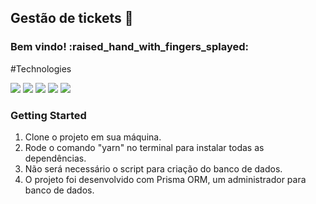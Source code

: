 <h2> Gestão de tickets 🎫</h2>

<h3>Bem vindo! :raised_hand_with_fingers_splayed:</h3>

#Technologies
<div>
  <img src="https://img.shields.io/badge/Next.js-000000.svg?style=for-the-badge&logo=nextdotjs&logoColor=white" />
  <img src="https://img.shields.io/badge/TypeScript-3178C6.svg?style=for-the-badge&logo=TypeScript&logoColor=white" />
  <img src="https://img.shields.io/badge/React%20Query-FF4154.svg?style=for-the-badge&logo=React-Query&logoColor=white" />
  <img src="https://img.shields.io/badge/Prisma-2D3748.svg?style=for-the-badge&logo=Prisma&logoColor=white" />
  <img src="https://img.shields.io/badge/Chakra%20UI-319795.svg?style=for-the-badge&logo=Chakra-UI&logoColor=white" />
</div>

<h3>Getting Started</h3>

<ol>
    <li>Clone o projeto em sua máquina.</li>
    <li>Rode o comando "yarn" no terminal para instalar todas as dependências.</li>
    <li>Não será necessário o script para criação do banco de dados.</li>
    <li>O projeto foi desenvolvido com Prisma ORM, um administrador para banco de dados.</li>
</ol>
